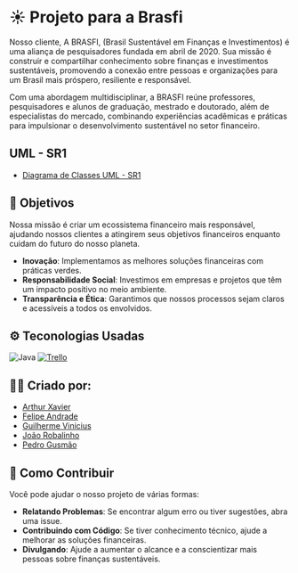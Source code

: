 
# ☀️ Projeto para a Brasfi

Nosso cliente, A BRASFI, (Brasil Sustentável em Finanças e Investimentos) é uma aliança de pesquisadores fundada em abril de 2020. Sua missão é construir e compartilhar conhecimento sobre finanças e investimentos sustentáveis, promovendo a conexão entre pessoas e organizações para um Brasil mais próspero, resiliente e responsável.

Com uma abordagem multidisciplinar, a BRASFI reúne professores, pesquisadores e alunos de graduação, mestrado e doutorado, além de especialistas do mercado, combinando experiências acadêmicas e práticas para impulsionar o desenvolvimento sustentável no setor financeiro.

## UML - SR1

- [Diagrama de Classes UML - SR1](https://lucid.app/lucidchart/f6cb28ee-c956-4cb7-9649-154ae0e29656/edit?viewport_loc=-7468%2C-9705%2C4377%2C2210%2C0_0&invitationId=inv_acaf2bc2-96c4-4108-922d-b1287a485501)

## 🌱 Objetivos

Nossa missão é criar um ecossistema financeiro mais responsável, ajudando nossos clientes a atingirem seus objetivos financeiros enquanto cuidam do futuro do nosso planeta.

- **Inovação**: Implementamos as melhores soluções financeiras com práticas verdes.
- **Responsabilidade Social**: Investimos em empresas e projetos que têm um impacto positivo no meio ambiente.
- **Transparência e Ética**: Garantimos que nossos processos sejam claros e acessíveis a todos os envolvidos.

## ⚙️ Teconologias Usadas

![Java](https://img.shields.io/badge/Java-ED8B00?style=for-the-badge&logo=java&logoColor=white)
[![Trello](https://img.shields.io/badge/Trello-0052CC?style=for-the-badge&logo=trello&logoColor=white)](https://trello.com/b/SEU_BOARD_ID)

## 🙋‍♂️ Criado por:

- [Arthur Xavier](https://github.com/arthurxavi)
- [Felipe Andrade](https://github.com/felipeandrader)
- [Guilherme Vinicius](https://github.com/GuilhermeRangel1)
- [João Robalinho](https://github.com/JRobalinho)
- [Pedro Gusmão](https://github.com/pedroguswander)

## 🔧 Como Contribuir

Você pode ajudar o nosso projeto de várias formas:

- **Relatando Problemas**: Se encontrar algum erro ou tiver sugestões, abra uma issue.
- **Contribuindo com Código**: Se tiver conhecimento técnico, ajude a melhorar as soluções financeiras.
- **Divulgando**: Ajude a aumentar o alcance e a conscientizar mais pessoas sobre finanças sustentáveis.

